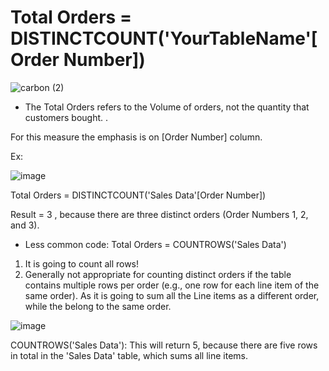 # Total Orders = DISTINCTCOUNT('YourTableName'[Order Number])

![carbon (2)](https://github.com/marialyk77/PowerBI_Code_Diary/assets/139682076/e38e5ec5-c52a-42cc-ae6e-620a3f1e7c7e)


* The Total Orders refers to the Volume of orders, not the quantity that customers bought. .

For this measure the emphasis is on [Order Number] column.


Ex:

![image](https://github.com/marialyk77/PowerBI_Code_Diary/assets/139682076/ae587aff-f06b-45bc-8628-4e7b7d05c3d6)

Total Orders = DISTINCTCOUNT('Sales Data'[Order Number])

Result = 3 , because there are three distinct orders (Order Numbers 1, 2, and 3).



* Less common code: Total Orders = COUNTROWS('Sales Data') 

1. It is going to count all rows!
2.  Generally not appropriate for counting distinct orders if the table contains multiple rows per order (e.g., one row for each line item of the same order). As it is going to sum all the Line items as a different order, while the belong to the same order. 



![image](https://github.com/marialyk77/PowerBI_Code_Diary/assets/139682076/e5ee3718-49e5-4747-bb5a-41c0e9633370)


COUNTROWS('Sales Data'): This will return 5, because there are five rows in total in the 'Sales Data' table, which sums all line items.


